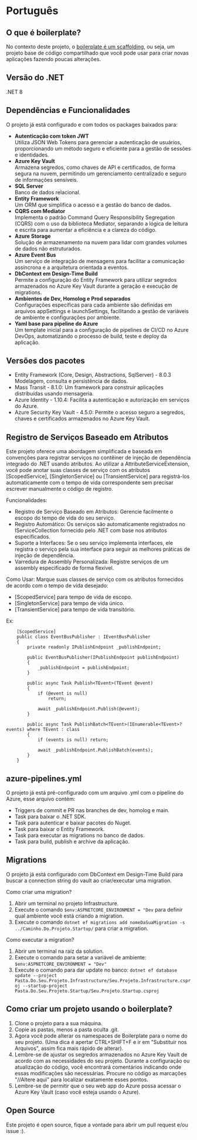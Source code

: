 # Português

## O que é boilerplate?
No contexto deste projeto, o [boilerplate é um scaffolding](https://aws.amazon.com/pt/what-is/boilerplate-code/), ou seja, um projeto base de código compartilhado que você pode usar para criar novas aplicações fazendo poucas alterações.

## Versão do .NET
.NET 8

## Dependências e Funcionalidades

O projeto já está configurado e com todos os packages baixados para:

- **Autenticação com token JWT**  
   Utiliza JSON Web Tokens para gerenciar a autenticação de usuários, proporcionando um método seguro e eficiente para a gestão de sessões e identidades.
- **Azure Key Vault**  
   Armazena segredos, como chaves de API e certificados, de forma segura na nuvem, permitindo um gerenciamento centralizado e seguro de informações sensíveis.
- **SQL Server**  
   Banco de dados relacional.
- **Entity Framework**  
   Um ORM que simplifica o acesso e a gestão do banco de dados.
- **CQRS com Mediator**  
   Implementa o padrão Command Query Responsibility Segregation (CQRS) com o uso da biblioteca Mediator, separando a lógica de leitura e escrita para aumentar a eficiência e a clareza do código.
- **Azure Storage**  
  Solução de armazenamento na nuvem para lidar com grandes volumes de dados não estruturados.
- **Azure Event Bus**  
   Um serviço de integração de mensagens para facilitar a comunicação assíncrona e a arquitetura orientada a eventos.
- **DbContext em Design-Time Build**  
   Permite a configuração do Entity Framework para utilizar segredos armazenados no Azure Key Vault durante a geração e execução de migrations.
- **Ambientes de Dev, Homolog e Prod separados**  
   Configurações específicas para cada ambiente são definidas em arquivos appSettings e launchSettings, facilitando a gestão de variáveis de ambiente e configurações por ambiente.
- **Yaml base para pipeline do Azure**  
   Um template inicial para a configuração de pipelines de CI/CD no Azure DevOps, automatizando o processo de build, teste e deploy da aplicação.

## Versões dos pacotes
- Entity Framework (Core, Design, Abstractions, SqlServer) - 8.0.3 Modelagem, consulta e persistência de dados.
- Mass Transit - 8.1.0: Um framework para construir aplicações distribuídas usando mensageria.
- Azure Identity - 1.10.4: Facilita a autenticação e autorização em serviços do Azure.
- Azure Security Key Vault - 4.5.0: Permite o acesso seguro a segredos, chaves e certificados armazenados no Azure Key Vault.

## Registro de Serviços Baseado em Atributos
Este projeto oferece uma abordagem simplificada e baseada em convenções para registrar serviços no contêiner de injeção de dependência integrado do .NET usando atributos.
Ao utilizar a AttributeServiceExtension, você pode anotar suas classes de serviço com os atributos [ScopedService], [SingletonService] ou [TransientService] para registrá-los automaticamente com o tempo de vida correspondente sem precisar escrever manualmente o código de registro.

Funcionalidades:
  - Registro de Serviço Baseado em Atributos: Gerencie facilmente o escopo do tempo de vida do seu serviço.
  - Registro Automático: Os serviços são automaticamente registrados no IServiceCollection fornecido pelo .NET com base nos atributos especificados.
  - Suporte a Interfaces: Se o seu serviço implementa interfaces, ele registra o serviço pela sua interface para seguir as melhores práticas de injeção de dependência.
  - Varredura de Assembly Personalizada: Registre serviços de um assembly especificado de forma flexível.

Como Usar: Marque suas classes de serviço com os atributos fornecidos de acordo com o tempo de vida desejado:
   - [ScopedService] para tempo de vida de escopo.
   - [SingletonService] para tempo de vida único.
   - [TransientService] para tempo de vida transitório.

Ex:

```
    [ScopedService]
    public class EventBusPublisher : IEventBusPublisher
    {
        private readonly IPublishEndpoint _publishEndpoint;

        public EventBusPublisher(IPublishEndpoint publishEndpoint)
        {
            _publishEndpoint = publishEndpoint;
        }

        public async Task Publish<TEvent>(TEvent @event)
        {
            if (@event is null)
                return;

            await _publishEndpoint.Publish(@event);
        }

        public async Task PublishBatch<TEvent>(IEnumerable<TEvent>? events) where TEvent : class
        {
            if (events is null) return;

            await _publishEndpoint.PublishBatch(events);
        }
    }
```

## azure-pipelines.yml
O projeto já está pré-configurado com um arquivo .yml com o pipeline do Azure, esse arquivo contém:
- Triggers de commit e PR nas branches de dev, homolog e main.
- Task para baixar o .NET SDK.
- Task para autenticar e baixar pacotes do Nuget.
- Task para baixar o Entity Framework.
- Task para executar as migrations no banco de dados.
- Task para build, publish e archive da aplicação.

## Migrations
O projeto já está configurado com DbContext em Design-Time Build para buscar a connection string do vault ao criar/executar uma migration.

Como criar uma migration?
1. Abrir um terminal no projeto Infrastructure.
2. Execute o comando `$env:ASPNETCORE_ENVIRONMENT = "Dev` para definir qual ambiente você está criando a migration.
3. Execute o comando `dotnet ef migrations add nomeDaSuaMigration -s ../Caminho.Do.Projeto.Startup/` para criar a migration.

Como executar a migration?
1. Abrir um terminal na raíz da solution.
2. Execute o comando para setar a variável de ambiente: `$env:ASPNETCORE_ENVIRONMENT = "Dev"`
3. Execute o comando para dar update no banco: `dotnet ef database update --project Pasta.Do.Seu.Projeto.Infrastructure/Seu.Projeto.Infrastructure.csproj --startup-project Pasta.Do.Seu.Projeto.Startup/Seu.Projeto.Startup.csproj`

## Como criar um projeto usando o boilerplate?
1. Clone o projeto para a sua máquina.
2. Copie as pastas, menos a pasta oculta .git.
3. Agora você pode alterar os namespaces de Boilerplate para o nome do seu projeto. (Uma dica é apertar CTRL+SHIFT+F e ir em "Substituir nos Arquivos", assim fica mais rápido de alterar).
4. Lembre-se de ajustar os segredos armazenados no Azure Key Vault de acordo com as necessidades do seu projeto. Durante a configuração ou atualização do código, você encontrará comentários indicando onde essas modificações são necessárias. Procure no código as marcações "//Altere aqui" para localizar exatamente esses pontos.
5. Lembre-se de permitir que o seu web app do Azure possa acessar o Azure Key Vault (caso você esteja usando o Azure).

## Open Source
Este projeto é open source, fique a vontade para abrir um pull request e/ou issue :).
